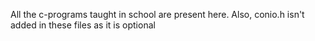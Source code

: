 All the c-programs taught in school are present here.
Also, conio.h isn't added in these files as it is optional